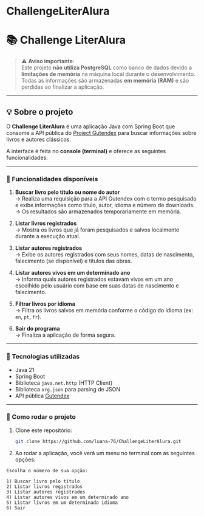 # ChallengeLiterAlura

# 📚 Challenge LiterAlura

> ⚠ **Aviso importante**:  
> Este projeto **não utiliza PostgreSQL** como banco de dados devido a **limitações de memória** na máquina local durante o desenvolvimento.  
> Todas as informações são armazenadas **em memória (RAM)** e são perdidas ao finalizar a aplicação.

---

## 💡 Sobre o projeto

O **Challenge LiterAlura** é uma aplicação Java com Spring Boot que consome a API pública do [Project Gutendex](https://gutendex.com/) para buscar informações sobre livros e autores clássicos.

A interface é feita no **console (terminal)** e oferece as seguintes funcionalidades:

---

### 🎯 Funcionalidades disponíveis

1. **Buscar livro pelo título ou nome do autor**  
   → Realiza uma requisição para a API Gutendex com o termo pesquisado e exibe informações como título, autor, idioma e número de downloads.  
   → Os resultados são armazenados temporariamente em memória.

2. **Listar livros registrados**  
   → Mostra os livros que já foram pesquisados e salvos localmente durante a execução atual.

3. **Listar autores registrados**  
   → Exibe os autores registrados com seus nomes, datas de nascimento, falecimento (se disponível) e títulos das obras.

4. **Listar autores vivos em um determinado ano**  
   → Informa quais autores registrados estavam vivos em um ano escolhido pelo usuário com base em suas datas de nascimento e falecimento.

5. **Filtrar livros por idioma**  
   → Filtra os livros salvos em memória conforme o código do idioma (ex: `en`, `pt`, `fr`).

6. **Sair do programa**  
   → Finaliza a aplicação de forma segura.

---

### 🧰 Tecnologias utilizadas

- Java 21
- Spring Boot
- Biblioteca `java.net.http` (HTTP Client)
- Biblioteca `org.json` para parsing de JSON
- API pública [Gutendex](https://gutendex.com/)

---

### 🚀 Como rodar o projeto

1. Clone este repositório:
   ```bash
   git clone https://github.com/luana-76/ChallengeLiterAlura.git

2. Ao rodar a aplicação, você verá um menu no terminal com as seguintes opções:

```text
Escolha o número de sua opção:

1) Buscar livro pelo título
2) Listar livros registrados
3) Listar autores registrados
4) Listar autores vivos em um determinado ano
5) Listar livros em um determinado idioma
6) Sair
